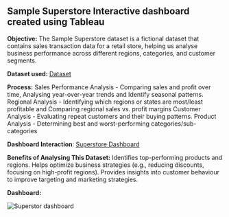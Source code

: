 ## Sample Superstore Interactive dashboard created using Tableau
**Objective:**
The Sample Superstore dataset is a fictional dataset that contains sales transaction data for a retail store, helping us analyse business performance across different regions, categories, and customer segments. 

**Dataset used:**
  <a href="https://github.com/HabiChin/Data-Analysis-Dashboard/blob/main/sample_-_superstore.xls"> Dataset </a>
  
**Process:**
	Sales Performance Analysis - Comparing sales and profit over time, Analysing year-over-year trends and Identify seasonal patterns.
	Regional Analysis - Identifying which regions or states are most/least profitable and Comparing regional sales vs. profit margins
	Customer Analysis - Evaluating repeat customers and their buying patterns.
Product Analysis - Determining best and worst-performing categories/sub-categories

**Dashboard Interaction**:
<a href="https://github.com/HabiChin/Data-Analysis-Dashboard/blob/main/Superstor%20dashboard.png"> Superstore Dashboard </a>

**Benefits of Analysing This Dataset:**
Identifies top-performing products and regions.
Helps optimize business strategies (e.g., reducing discounts, focusing on high-profit regions).
Provides insights into customer behaviour to improve targeting and marketing strategies.

**Dashboard:**

![Superstor dashboard](https://github.com/user-attachments/assets/646c53e9-e9cc-45f9-818a-ce339fdfe419)

